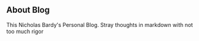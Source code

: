 ## About Blog

This Nicholas Bardy's Personal Blog. Stray thoughts in markdown with not too much rigor
